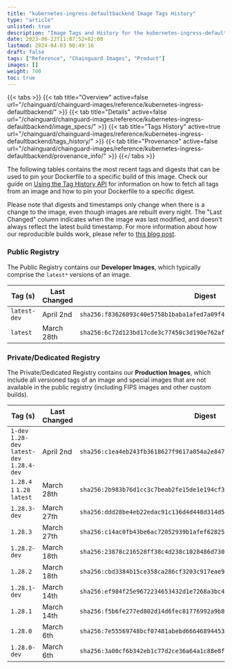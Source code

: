 ```yaml
---
title: "kubernetes-ingress-defaultbackend Image Tags History"
type: "article"
unlisted: true
description: "Image Tags and History for the kubernetes-ingress-defaultbackend Chainguard Image"
date: 2023-06-22T11:07:52+02:00
lastmod: 2024-04-03 00:49:16
draft: false
tags: ["Reference", "Chainguard Images", "Product"]
images: []
weight: 700
toc: true
---
```


{{< tabs >}}
{{< tab title="Overview" active=false url="/chainguard/chainguard-images/reference/kubernetes-ingress-defaultbackend/" >}}
{{< tab title="Details" active=false url="/chainguard/chainguard-images/reference/kubernetes-ingress-defaultbackend/image_specs/" >}}
{{< tab title="Tags History" active=true url="/chainguard/chainguard-images/reference/kubernetes-ingress-defaultbackend/tags_history/" >}}
{{< tab title="Provenance" active=false url="/chainguard/chainguard-images/reference/kubernetes-ingress-defaultbackend/provenance_info/" >}}
{{</ tabs >}}

The following tables contains the most recent tags and digests that can be used to pin your Dockerfile to a specific build of this image. Check our guide on [Using the Tag History API](/chainguard/chainguard-images/using-the-tag-history-api/) for information on how to fetch all tags from an image and how to pin your Dockerfile to a specific digest.

Please note that digests and timestamps only change when there is a change to the image, even though images are rebuilt every night. The "Last Changed" column indicates when the image was last modified, and doesn't always reflect the latest build timestamp. For more information about how our reproducible builds work, please refer to [this blog post](https://www.chainguard.dev/unchained/reproducing-chainguards-reproducible-image-builds).

### Public Registry
The Public Registry contains our **Developer Images**, which typically comprise the `latest*` versions of an image.

| Tag (s)       | Last Changed | Digest                                                                    |
|---------------|--------------|---------------------------------------------------------------------------|
|  `latest-dev` | April 2nd    | `sha256:f83626093c40e5758b1baba1afed7a09f413cc41f7ed316903efdab8beaafd65` |
|  `latest`     | March 28th   | `sha256:6c72d123bd17cde3c77450c3d190e762af1c367d36759c0d83f7cc33c12d9742` |


### Private/Dedicated Registry
The Private/Dedicated Registry contains our **Production Images**, which include all versioned tags of an image and special images that are not available in the public registry (including FIPS images and other custom builds).

| Tag (s)                                       | Last Changed | Digest                                                                    |
|-----------------------------------------------|--------------|---------------------------------------------------------------------------|
|  `1-dev` `1.28-dev` `latest-dev` `1.28.4-dev` | April 2nd    | `sha256:c1ea4eb243fb3618627f9617a054a2e8473ca32d448ffcdccf23a630b6eb180e` |
|  `1.28.4` `1` `1.28` `latest`                 | March 28th   | `sha256:2b983b76d1cc3c7beab2fe15de1e194cf3aed07d3aaf705fe8d555f5bf7e3458` |
|  `1.28.3-dev`                                 | March 27th   | `sha256:ddd28be4eb22edac91c136d4d448d314d5f2f991c59242beb46f0d8f6580f4a4` |
|  `1.28.3`                                     | March 27th   | `sha256:c14ac0fb43be6ac72052939b1afef628259163a73be0f8238103f74ef12c5628` |
|  `1.28.2-dev`                                 | March 18th   | `sha256:23878c216528ff38c4d238c1028486d730194d6b22686f282cc5b61efe62ead2` |
|  `1.28.2`                                     | March 18th   | `sha256:cbd3384b15ce358ca286cf3203c917eae90bef5e785a737be1b55a11f9c31951` |
|  `1.28.1-dev`                                 | March 14th   | `sha256:ef984f25e9672234653432d1e7268a3bc40958f8057177d15bd5d2689e8a9db5` |
|  `1.28.1`                                     | March 14th   | `sha256:f5b6fe277ed802d14d6fec81776992a9b8c6516c5fedf9f8bf713ab28f454177` |
|  `1.28.0`                                     | March 6th    | `sha256:7e55569748bcf07481abebd666468944537115a840b0a3999b15e3f076de4eed` |
|  `1.28.0-dev`                                 | March 6th    | `sha256:3a00cf6b342eb1c77d2ce36a64a1c88e8fa6e543b89dfa3ffcfb107667b8081f` |

